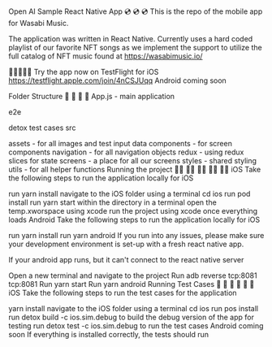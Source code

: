 Open AI Sample React Native App 💿 💿 💿
This is the repo of the mobile app for Wasabi Music.

The application was written in React Native. Currently uses a hard coded playlist of our favorite NFT songs as we implement the support to utilize the full catalog of NFT music found at https://wasabimusic.io/

📱📱📱📱📱 Try the app now on TestFlight for iOS https://testflight.apple.com/join/4nCSJUqq Android coming soon

Folder Structure 📁 📁 📁 📁
App.js - main application

e2e

detox test cases
src

assets - for all images and test input data
components - for screen components
navigation - for all navigation objects
redux - using redux slices for state
screens - a place for all our screens
styles - shared styling
utils - for all helper functions
Running the project 🏃‍♀️ 🏃‍♀️ 🏃‍♀️ 🏃‍♀️ 🏃‍♀️
iOS
Take the following steps to run the application locally for iOS

run yarn install
navigate to the iOS folder using a terminal cd ios
run pod install
run yarn start within the directory in a terminal
open the temp.xworspace using xcode
run the project using xcode once everything loads
Android
Take the following steps to run the application locally for iOS

run yarn install
run yarn android
If you run into any issues, please make sure your development environment is set-up with a fresh react native app.

If your android app runs, but it can't connect to the react native server

Open a new terminal and navigate to the project
Run adb reverse tcp:8081 tcp:8081
Run yarn start
Run yarn android
Running Test Cases 🧪 🧪 🧪 🧪 🧪 🧪
iOS
Take the following steps to run the test cases for the application

yarn install
navigate to the iOS folder using a terminal cd ios
run pos install
run detox build -c ios.sim.debug to build the debug version of the app for testing
run detox test -c ios.sim.debug to run the test cases
Android coming soon
If everything is installed correctly, the tests should run